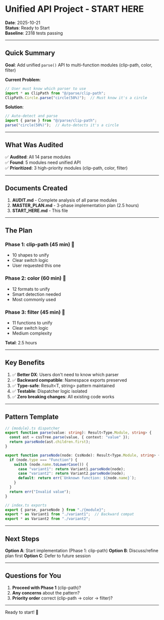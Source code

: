 # Unified API Project - START HERE

**Date**: 2025-10-21  
**Status**: Ready to Start  
**Baseline**: 2318 tests passing

---

## Quick Summary

**Goal**: Add unified `parse()` API to multi-function modules (clip-path, color, filter)

**Current Problem**:
```typescript
// User must know which parser to use
import * as ClipPath from "@/parse/clip-path";
ClipPath.Circle.parse("circle(50%)");  // Must know it's a circle
```

**Solution**:
```typescript
// Auto-detect and parse
import { parse } from "@/parse/clip-path";
parse("circle(50%)");  // Auto-detects it's a circle
```

---

## What Was Audited

✅ **Audited**: All 14 parse modules  
✅ **Found**: 5 modules need unified API  
✅ **Prioritized**: 3 high-priority modules (clip-path, color, filter)

---

## Documents Created

1. **AUDIT.md** - Complete analysis of all parse modules
2. **MASTER_PLAN.md** - 3-phase implementation plan (2.5 hours)
3. **START_HERE.md** - This file

---

## The Plan

### Phase 1: clip-path (45 min) 🎯
- 10 shapes to unify
- Clear switch logic
- User requested this one

### Phase 2: color (60 min) 🎯
- 12 formats to unify
- Smart detection needed
- Most commonly used

### Phase 3: filter (45 min) 🎯
- 11 functions to unify
- Clear switch logic
- Medium complexity

**Total**: 2.5 hours

---

## Key Benefits

1. ✅ **Better DX**: Users don't need to know which parser
2. ✅ **Backward compatible**: Namespace exports preserved
3. ✅ **Type-safe**: Result<T, string> pattern maintained
4. ✅ **Testable**: Dispatcher logic isolated
5. ✅ **Zero breaking changes**: All existing code works

---

## Pattern Template

```typescript
// {module}.ts dispatcher
export function parse(value: string): Result<Type.Module, string> {
  const ast = cssTree.parse(value, { context: "value" });
  return parseNode(ast.children.first);
}

export function parseNode(node: CssNode): Result<Type.Module, string> {
  if (node.type === "Function") {
    switch (node.name.toLowerCase()) {
      case "variant1": return Variant1.parseNode(node);
      case "variant2": return Variant2.parseNode(node);
      default: return err(`Unknown function: ${node.name}`);
    }
  }
  return err("Invalid value");
}
```

```typescript
// index.ts exports
export { parse, parseNode } from "./{module}";
export * as Variant1 from "./variant1";  // Backward compat
export * as Variant2 from "./variant2";
```

---

## Next Steps

**Option A**: Start implementation (Phase 1: clip-path)
**Option B**: Discuss/refine plan first
**Option C**: Defer to future session

---

## Questions for You

1. **Proceed with Phase 1** (clip-path)?
2. **Any concerns** about the pattern?
3. **Priority order** correct (clip-path → color → filter)?

---

Ready to start! 🚀
